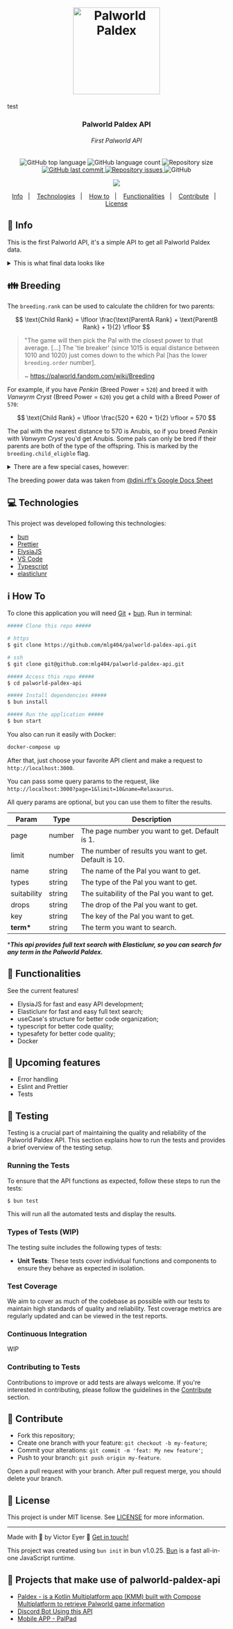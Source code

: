 <h1 align="center">
  <img alt="Palworld Paldex" title="Palworld Paldex" src=".github/pal.png" width="200px" />
</h1>
test
<h3 align="center">
  Palworld Paldex API
</h3>
<h6 align="center"><i>First Palworld API</i></h6>

<p align="center">
  <img alt="GitHub top language" src="https://img.shields.io/github/languages/top/mlg404/palworld-paldex-api.svg">

  <img alt="GitHub language count" src="https://img.shields.io/github/languages/count/mlg404/palworld-paldex-api.svg">

  <img alt="Repository size" src="https://img.shields.io/github/repo-size/mlg404/palworld-paldex-api.svg">
  <a href="https://github.com/mlg404/palworld-paldex-api/commits/master">
    <img alt="GitHub last commit" src="https://img.shields.io/github/last-commit/mlg404/palworld-paldex-api.svg">
  </a>

  <a href="https://github.com/mlg404/palworld-paldex-api/issues">
    <img alt="Repository issues" src="https://img.shields.io/github/issues/mlg404/palworld-paldex-api.svg">
  </a>

  <img alt="GitHub" src="https://img.shields.io/github/license/mlg404/palworld-paldex-api.svg">
</p>
<p align="center"><a href="https://www.buymeacoffee.com/mlg404"><img src="https://img.buymeacoffee.com/button-api/?text=Buy me a coffee&emoji=&slug=mlg404&button_colour=BD5FFF&font_colour=ffffff&font_family=Poppins&outline_colour=000000&coffee_colour=FFDD00" /></a></p>

<p align="center">
  <a href="#rocket-info">Info</a>&nbsp;&nbsp;&nbsp;|&nbsp;&nbsp;&nbsp;
  <a href="#computer-technologies">Technologies</a>&nbsp;&nbsp;&nbsp;|&nbsp;&nbsp;&nbsp;
  <a href="#information_source-how-to">How to</a>&nbsp;&nbsp;&nbsp;|&nbsp;&nbsp;&nbsp;
  <a href="#mag_right-functionalities">Functionalities</a>&nbsp;&nbsp;&nbsp;|&nbsp;&nbsp;&nbsp;
  <a href="#busts_in_silhouette-contribute">Contribute</a>&nbsp;&nbsp;&nbsp;|&nbsp;&nbsp;&nbsp;
  <a href="#memo-license">License</a>
</p>

## :rocket: Info

This is the first Palworld API, it's a simple API to get all Palworld Paldex data.

<details>
  <summary>This is what final data looks like</summary>

```json
{
  "content": [
    {
      "id": 85,
      "key": "085",
      "image": "/public/images/paldeck/085.png",
      "name": "Relaxaurus",
      "wiki": "https://palworld.fandom.com/wiki/Relaxaurus",
      "types": ["dragon", "water"],
      "imageWiki": "https://static.wikia.nocookie.net/palworld/images/0/01/Relaxaurus_menu.png/",
      "suitability": [
        {
          "type": "watering",
          "image": "/public/images/works/watering.png",
          "level": 2
        },
        {
          "type": "transporting",
          "image": "/public/images/works/transporting.png",
          "level": 1
        }
      ],
      "drops": ["high_quality_pal_oil", "ruby"],
      "aura": {
        "name": "hungry_missile",
        "description": "Can be ridden. Can rapidly fire a missile launcher while mounted.",
        "tech": null
      },
      "description": "Contrary to its blasé appearance, it's quite ferocious.\nIt perceives everything in its sight as prey and will stop at nothing to devour it.",
      "skills": [
        {
          "level": 1,
          "name": "dragon_cannon",
          "type": "dragon",
          "cooldown": 2,
          "power": 30,
          "description": "Hurls an energy ball imbued with draconic energy at an enemy.\n"
        },
        {
          "level": 7,
          "name": "aqua_gun",
          "type": "water",
          "cooldown": 4,
          "power": 40,
          "description": "Hurls a ball of water straight at an enemy.\n"
        },
        {
          "level": 15,
          "name": "dragon_burst",
          "type": "dragon",
          "cooldown": 10,
          "power": 55,
          "description": "Quickly discharges draconic energy, damaging those around it.\n"
        },
        {
          "level": 22,
          "name": "bubble_blast",
          "type": "water",
          "cooldown": 13,
          "power": 65,
          "description": "Fires numerous bubbles that slowly pursue an enemy.\n"
        },
        {
          "level": 30,
          "name": "draconic_breath",
          "type": "dragon",
          "cooldown": 15,
          "power": 70,
          "description": "Exhales breath imbued with draconic energy, dealing continuous damage to those in front of it.\n"
        },
        {
          "level": 40,
          "name": "aqua_burst",
          "type": "water",
          "cooldown": 30,
          "power": 100,
          "description": "Creates a giant ball of water and hurls it at an enemy.\n"
        },
        {
          "level": 50,
          "name": "dragon_meteor",
          "type": "dragon",
          "cooldown": 55,
          "power": 150,
          "description": "Calls down numerous small meteorites and launches them at an enemy.\n"
        }
      ],
      "stats": {
        "hp": 110,
        "attack": {
          "melee": 110,
          "ranged": 100
        },
        "defense": 70,
        "speed": {
          "ride": 800,
          "run": 650,
          "walk": 60
        },
        "stamina": 100,
        "support": 100
      },
      "asset": "LazyDragon",
      "genus": "monster",
      "rarity": 8,
      "price": 10240,
      "size": "xl",
      "breeding": {
        "rank": 280,
        "order": 54,
        "child_eligble": true,
        "male_probability": 50.0
      }
    }
  ],
  "page": 1,
  "limit": 10,
  "count": 1,
  "total": 1
}
```

</details>

## :family: Breeding

The `breeding.rank` can be used to calculate the children for two parents:

$$ \text{Child Rank} = \lfloor \frac{\text{ParentA Rank} + \text{ParentB Rank} + 1}{2} \rfloor $$

> "The game will then pick the Pal with the closest power to that average. [...] The 'tie breaker' (since 1015 is equal distance between 1010 and 1020) just comes down to the which Pal [has the lower `breeding.order` number].
>
> ~ https://palworld.fandom.com/wiki/Breeding

For example, if you have _Penkin_ (Breed Power = `520`) and breed it with _Vanwyrm Cryst_ (Breed Power = `620`) you get a child with a Breed Power of `570`:

$$ \text{Child Rank} = \lfloor \frac{520 + 620 + 1}{2} \rfloor = 570 $$

The pal with the nearest distance to 570 is Anubis, so if you breed _Penkin_ with _Vanwym Cryst_ you'd get Anubis.
Some pals can only be bred if their parents are both of the type of the offspring. This is marked by the `breeding.child_eligble` flag.

<details>
<summary>There are a few special cases, however:</summary>

```py
    # Relaxaurus + Sparkit = Relaxaurus Lux
    "085+007": "085B",
    # Arsox + Broncherry = Kitsun
    "042+086": "061",
    # Direhowl + Gumoss = Maraith
    "026+013": "066",
    # Jormuntide + Shadowbeak = Helzephyr
    "101+107": "097",
    # Helzephyr + Shadowbeak = Cryolinx
    "097+107": "083",
    # Suzaku + Relaxaurus = Astegon
    "102+085": "098",
    # Penking + Bushi = Anubis
    "011+072": "100",
    # Incineram + Maraith = Incineram Noct
    "040+066": "040B",
    # Mau + Pengullet = Mau Cryst
    "024+010": "024B",
    # Vanwyrm + Foxcicle = Vanwyrm Cryst
    "071+057": "071B",
    # Eikthyrdeer + Hangyu = Eikthyrdeer Terra
    "037+032": "037B",
    # Elphidran + Surfent = Elphidran Aqua
    "080+065": "080B",
    # Pyrin + Katress = Pyrin Noct
    "058+075": "058B",
    # Mammorest + Wumpo = Mammorest Cryst
    "090+091": "090B",
    # Mossanda + Grizzbolt = Mossanda Lux
    "033+103": "033B",
    # Dinossom + Rayhound = Dinossom Lux
    "064+060": "064B",
    # Jolthog + Pengullet = Jolthog Cryst
    "012+010": "012B",
    # Frostallion + Helzephyr = Frostallion Noct
    "110+097": "110B",
    # Kingpaca + Reindrix = Kingpaca Cryst
    "089+059": "089B",
    # Lyleen + Menasting = Lyleen Noct
    "104+099": "104B",
    # Leezpunk + Flambelle = Leezpunk Ignis
    "045+070": "045B",
    # Blazehowl + Felbat = Blazehowl Noct
    "084+094": "084B",
    # Robinquill + Fuddler = Robinquill Terra
    "048+022": "048B",
    # Broncherry + Fuack = Broncherry Aqua
    "086+006": "086B",
    # Surfent + Dumud = Surfent Terra
    "065+043": "065B",
    # Gobfin + Rooby = Gobfin Ignis
    "031+009": "031B",
    # Suzaku + Jormuntide = Suzaku Aqua
    "102+101": "102B",
    # Reptyro + Foxcicle = Reptyro Cryst
    "088+057": "088B",
    # Hangyu + Swee = Hangyu Cryst
    "032+053": "032B",
    # Mossanda + Petallia = Lyleen
    "033+087": "104",
    # Vanwyrm + Anubis = Faleris
    "071+100": "105",
    # Mossanda + Rayhound = Grizzbolt
    "033+060": "103",
    # Grizzbolt + Relaxaurus = Orserk
    "103+085": "106",
    # Kitsun + Astegon = Shadowbeak
    "061+098": "107",
    # Bushi + Arsox = Blazehowl
    "072+042": "084",
```

</details>

The breeding power data was taken from [@dini.rfl's Google Docs Sheet](https://docs.google.com/spreadsheets/u/1/d/1YgPc11dgdBUC8jXNp01b7gI6jNHoBRQGwrY_V6lXMgQ/htmlview?usp=sharing)

## :computer: Technologies

This project was developed following this technologies:

- [bun](https://bun.sh/)
- [Prettier](https://prettier.io/)
- [ElysiaJS](https://elysiajs.com/)
- [VS Code][vc]
- [Typescript](https://www.typescriptlang.org/)
- [elasticlunr](https://github.com/weixsong/elasticlunr.js)

## :information_source: How To

To clone this application you will need [Git](https://git-scm.com) + [bun](https://bun.sh/). Run in terminal:

```bash
##### Clone this repo #####

# https
$ git clone https://github.com/mlg404/palworld-paldex-api.git

# ssh
$ git clone git@github.com:mlg404/palworld-paldex-api.git

##### Access this repo #####
$ cd palworld-paldex-api

##### Install dependencies #####
$ bun install

##### Run the application #####
$ bun start
```

You also can run it easily with Docker:

```bash
docker-compose up
```

After that, just choose your favorite API client and make a request to `http://localhost:3000`.

You can pass some query params to the request, like `http://localhost:3000?page=1&limit=10&name=Relaxaurus`.

All query params are optional, but you can use them to filter the results.

| Param       | Type   | Description                                           |
| ----------- | ------ | ----------------------------------------------------- |
| page        | number | The page number you want to get. Default is 1.        |
| limit       | number | The number of results you want to get. Default is 10. |
| name        | string | The name of the Pal you want to get.                  |
| types       | string | The type of the Pal you want to get.                  |
| suitability | string | The suitability of the Pal you want to get.           |
| drops       | string | The drop of the Pal you want to get.                  |
| key         | string | The key of the Pal you want to get.                   |
| **term\***  | string | The term you want to search.                          |

\***_This api provides full text search with Elasticlunr, so you can search for any term in the Palworld Paldex._**

## :mag_right: Functionalities

See the current features!

- ElysiaJS for fast and easy API development;
- Elasticlunr for fast and easy full text search;
- useCase's structure for better code organization;
- typescript for better code quality;
- typesafety for better code quality;
- Docker

## :stars: Upcoming features

- Error handling
- Eslint and Prettier
- Tests

## :test_tube: Testing

Testing is a crucial part of maintaining the quality and reliability of the Palworld Paldex API. This section explains how to run the tests and provides a brief overview of the testing setup.

### Running the Tests

To ensure that the API functions as expected, follow these steps to run the tests:

```bash
$ bun test
```

This will run all the automated tests and display the results.

### Types of Tests (WIP)

The testing suite includes the following types of tests:

- **Unit Tests**: These tests cover individual functions and components to ensure they behave as expected in isolation.

### Test Coverage

We aim to cover as much of the codebase as possible with our tests to maintain high standards of quality and reliability. Test coverage metrics are regularly updated and can be viewed in the test reports.

### Continuous Integration

WIP

### Contributing to Tests

Contributions to improve or add tests are always welcome. If you're interested in contributing, please follow the guidelines in the [Contribute](#busts_in_silhouette-contribute) section.

## :busts_in_silhouette: Contribute

- Fork this repository;
- Create one branch with your feature: `git checkout -b my-feature`;
- Commit your alterations: `git commit -m 'feat: My new feature'`;
- Push to your branch: `git push origin my-feature`.

Open a pull request with your branch. After pull request merge, you should delete your branch.
<br />

## :memo: License

This project is under MIT license. See [LICENSE](https://github.com/mlg404/palworld-paldex-api/blob/master/LICENSE) for more information.

---

Made with 💙 by Victor Eyer :wave: [Get in touch!](https://www.linkedin.com/in/victoreyer/)

[vc]: https://code.visualstudio.com/

This project was created using `bun init` in bun v1.0.25. [Bun](https://bun.sh) is a fast all-in-one JavaScript runtime.

## :wrench: Projects that make use of palworld-paldex-api

- [Paldex - is a Kotlin Multiplatform app (KMM) built with Compose Multiplatform to retrieve Palworld game information](https://github.com/viethua99/Paldex)
- [Discord Bot Using this API](https://github.com/nibalizer/palbot-rs/)
- [Mobile APP - PalPad](https://github.com/Juanvic/PalPad)
